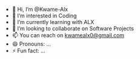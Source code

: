 - 👋 Hi, I’m @Kwame-Alx
- 👀 I’m interested in Coding
- 🌱 I’m currently learning with ALX
- 💞️ I’m looking to collaborate on Software Projects
- 📫 You can reach on kwamealx0@gmail.com
- 😄 Pronouns: ...
- ⚡ Fun fact: ...

<!---
Kwame-Alx/Kwame-Alx is a ✨ special ✨ repository because its `README.md` (this file) appears on your GitHub profile.
You can click the Preview link to take a look at your changes.
--->
